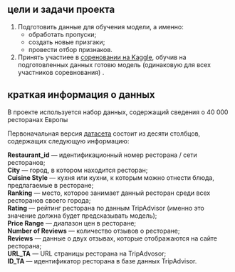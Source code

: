 
## цели и задачи проекта

1. Подготовить данные для обучения модели, а именно:
   - обработать пропуски;
   - создать новые призгаки;
   - провести отбор признаков.
2. Принять участиее в [сореновании на Kaggle](https://www.kaggle.com/c/sf-dst-restaurant-rating), обучив на подготовленных данных готовю модель (одинаковую для всех участников соревнования) .
 


## краткая информация о данных

В проекте используется набор данных, содержащий сведения о 40 000 ресторанах Европы

Первоначальная версия [датасета](https://lms.skillfactory.ru/assets/courseware/v1/c00e440dce1926e20bcf7b959cbeebbb/asset-v1:Skillfactory+DST-12+11MAR2020+type@asset+block/main_task_new.csv) состоит из десяти столбцов, содержащих следующую информацию:

**Restaurant_id** — идентификационный номер ресторана / сети ресторанов;  
**City** — город, в котором находится ресторан;  
**Cuisine Style** — кухня или кухни, к которым можно отнести блюда, предлагаемые в ресторане;  
**Ranking** — место, которое занимает данный ресторан среди всех ресторанов своего города;  
**Rating** — рейтинг ресторана по данным TripAdvisor (именно это значение должна будет предсказывать модель);  
**Price Range** — диапазон цен в ресторане;  
**Number of Reviews** — количество отзывов о ресторане;  
**Reviews** — данные о двух отзывах, которые отображаются на сайте ресторана;  
**URL_TA** — URL страницы ресторана на TripAdvosor;  
**ID_TA** — идентификатор ресторана в базе данных TripAdvisor.

